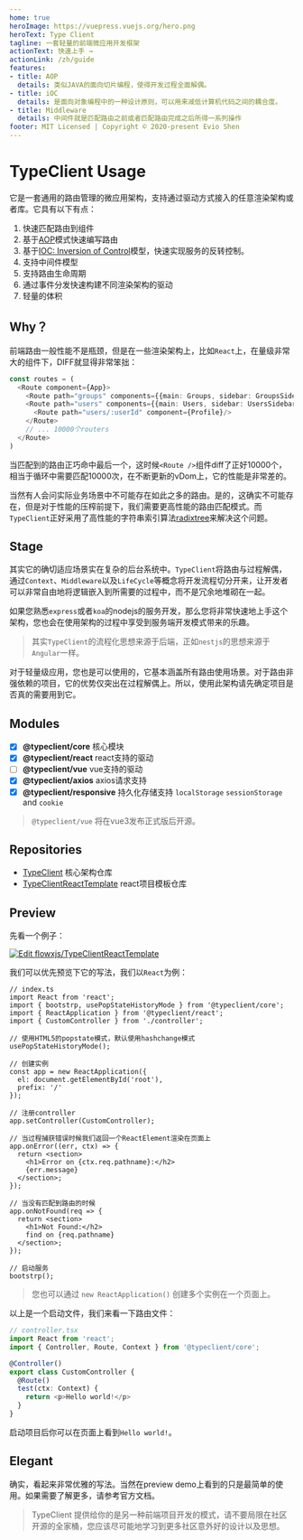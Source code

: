 ```yaml
---
home: true
heroImage: https://vuepress.vuejs.org/hero.png
heroText: Type Client
tagline: 一套轻量的前端微应用开发框架
actionText: 快速上手 →
actionLink: /zh/guide
features:
- title: AOP
  details: 类似JAVA的面向切片编程，使得开发过程全面解偶。
- title: iOC
  details: 是面向对象编程中的一种设计原则，可以用来减低计算机代码之间的耦合度。
- title: Middleware
  details: 中间件就是匹配路由之前或者匹配路由完成之后所得一系列操作
footer: MIT Licensed | Copyright © 2020-present Evio Shen
---
```


# TypeClient Usage

它是一套通用的路由管理的微应用架构，支持通过驱动方式接入的任意渲染架构或者库。它具有以下有点：

1. 快速匹配路由到组件
1. 基于[AOP](https://baike.baidu.com/item/AOP/1332219)模式快速编写路由
1. 基于[IOC: Inversion of Control](https://baike.baidu.com/item/%E6%8E%A7%E5%88%B6%E5%8F%8D%E8%BD%AC?fromtitle=Inversion+of+Control&fromid=11298462)模型，快速实现服务的反转控制。
1. 支持中间件模型
1. 支持路由生命周期
1. 通过事件分发快速构建不同渲染架构的驱动
1. 轻量的体积

## Why？

前端路由一般性能不是瓶颈，但是在一些渲染架构上，比如`React`上，在量级非常大的组件下，DIFF就显得非常笨拙：

```ts
const routes = (
  <Route component={App}>
    <Route path="groups" components={{main: Groups, sidebar: GroupsSidebar}}/>
    <Route path="users" components={{main: Users, sidebar: UsersSidebar}}>
      <Route path="users/:userId" component={Profile}/>
    </Route>
    // ... 10000个routers
  </Route>
)
```

当匹配到的路由正巧命中最后一个，这时候`<Route />`组件diff了正好10000个，相当于循环中需要匹配10000次，在不断更新的vDom上，它的性能是非常差的。

当然有人会问实际业务场景中不可能存在如此之多的路由。是的，这确实不可能存在，但是对于性能的压榨前提下，我们需要更高性能的路由匹配模式。而`TypeClient`正好采用了高性能的字符串索引算法[radixtree](https://en.wikipedia.org/wiki/Radix_tree)来解决这个问题。

## Stage

其实它的确切适应场景实在复杂的后台系统中。`TypeClient`将路由与过程解偶，通过`Context`、`Middleware`以及`LifeCycle`等概念将开发流程切分开来，让开发者可以非常自由地将逻辑嵌入到所需要的过程中，而不是冗余地堆砌在一起。

如果您熟悉`express`或者`koa`的nodejs的服务开发，那么您将非常快速地上手这个架构，您也会在使用架构的过程中享受到服务端开发模式带来的乐趣。

> 其实`TypeClient`的流程化思想来源于后端，正如`nestjs`的思想来源于`Angular`一样。

对于轻量级应用，您也是可以使用的，它基本涵盖所有路由使用场景。对于路由非强依赖的项目，它的优势仅突出在过程解偶上。所以，使用此架构请先确定项目是否真的需要用到它。

## Modules

- [x] **@typeclient/core** 核心模块
- [x] **@typeclient/react** react支持的驱动
- [ ] **@typeclient/vue** vue支持的驱动
- [x] **@typeclient/axios** axios请求支持
- [x] **@typeclient/responsive** 持久化存储支持 `localStorage` `sessionStorage` and `cookie`

> `@typeclient/vue` 将在vue3发布正式版后开源。

## Repositories

- [TypeClient](https://github.com/flowxjs/TypeClient) 核心架构仓库
- [TypeClientReactTemplate](https://github.com/flowxjs/TypeClientReactTemplate) react项目模板仓库

## Preview

先看一个例子：

[![Edit flowxjs/TypeClientReactTemplate](https://codesandbox.io/static/img/play-codesandbox.svg)](https://codesandbox.io/s/github/flowxjs/TypeClientReactTemplate/tree/master/?fontsize=14&hidenavigation=1&theme=dark)

我们可以优先预览下它的写法，我们以`React`为例：

```tsx
// index.ts
import React from 'react';
import { bootstrp, usePopStateHistoryMode } from '@typeclient/core';
import { ReactApplication } from '@typeclient/react';
import { CustomController } from './controller';

// 使用HTML5的popstate模式，默认使用hashchange模式
usePopStateHistoryMode();

// 创建实例
const app = new ReactApplication({
  el: document.getElementById('root'),
  prefix: '/'
});

// 注册controller
app.setController(CustomController);

// 当过程捕获错误时候我们返回一个ReactElement渲染在页面上
app.onError((err, ctx) => {
  return <section>
    <h1>Error on {ctx.req.pathname}:</h2>
    {err.message}
  </section>;
});

// 当没有匹配到路由的时候
app.onNotFound(req => {
  return <section>
    <h1>Not Found:</h2>
    find on {req.pathname}
  </section>;
});

// 启动服务
bootstrp();
```

> 您也可以通过 `new ReactApplication()` 创建多个实例在一个页面上。

以上是一个启动文件，我们来看一下路由文件：

```ts
// controller.tsx
import React from 'react';
import { Controller, Route, Context } from '@typeclient/core';

@Controller()
export class CustomController {
  @Route()
  test(ctx: Context) {
    return <p>Hello world!</p>
  }
}
```

启动项目后你可以在页面上看到`Hello world!`。

## Elegant 

确实，看起来非常优雅的写法。当然在preview demo上看到的只是最简单的使用。如果需要了解更多，请参考官方文档。

> TypeClient 提供给你的是另一种前端项目开发的模式，请不要局限在社区开源的全家桶，您应该尽可能地学习到更多社区意外好的设计以及思想。